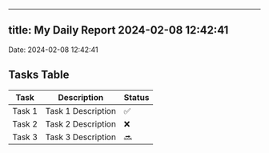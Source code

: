 
---
title: My Daily Report 2024-02-08 12:42:41
---

Date: 2024-02-08 12:42:41

## Tasks Table

| Task | Description | Status |
|------|-------------|--------|
| Task 1 | Task 1 Description | ✅ |
| Task 2 | Task 2 Description | ❌ |
| Task 3 | Task 3 Description | 🔜 |
